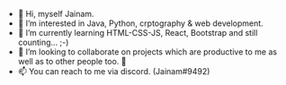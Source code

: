 - 👋 Hi, myself Jainam.
- 👀 I’m interested in Java, Python, crptography & web development.
- 🌱 I’m currently learning HTML-CSS-JS, React, Bootstrap and still counting... ;-)
- 💞️ I’m looking to collaborate on projects which are productive to me as well as to other people too. 🙂
- 📫 You can reach to me via discord. (Jainam#9492)

<!---
jainam03/jainam03 is a ✨ special ✨ repository because its `README.md` (this file) appears on your GitHub profile.
You can click the Preview link to take a look at your changes.
--->
